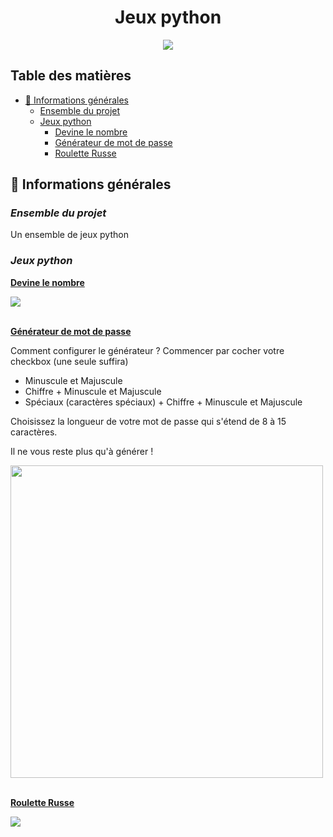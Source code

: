 <div align="center">
<h1>Jeux python</h1>
</div>

<div align="center">
    <img src="https://s11.aconvert.com/convert/p3r68-cdx67/wgdvg-75bv0.jpg" />
</div>

## Table des matières
  - [📜 Informations générales](#-informations-générales)
    - [Ensemble du projet](#Ensemble-du-projet)
    - [Jeux python](#Jeux-python)
      - [Devine le nombre](#Devine-le-nombre)
      - [Générateur de mot de passe](#Générateur-de-mot-de-passe)
      - [Roulette Russe](#Roulette-Russe)
    

## 📜 Informations générales

### <i>Ensemble du projet</i>
Un ensemble de jeux python

### <i>Jeux python</i>

<ins>**Devine le nombre**
<div>
    <img src="https://s10.aconvert.com/convert/p3r68-cdx67/ai1v5-oyu01.jpg" />
</div>
<br>

<ins>**Générateur de mot de passe**

Comment configurer le générateur ?
Commencer par cocher votre checkbox (une seule suffira)

- Minuscule et Majuscule
- Chiffre + Minuscule et Majuscule
- Spéciaux (caractères spéciaux) + Chiffre + Minuscule et Majuscule

Choisissez la longueur de votre mot de passe qui s'étend de 8 à 15 caractères.

Il ne vous reste plus qu'à générer !
<div>
    <img src="https://s10.aconvert.com/convert/p3r68-cdx67/a1jq3-mbazh.jpg" width="500px"/>
</div>
<br>

<ins>**Roulette Russe**
<div>
    <img src="https://s10.aconvert.com/convert/p3r68-cdx67/a7c8n-v9vkv.jpg" />
</div>
